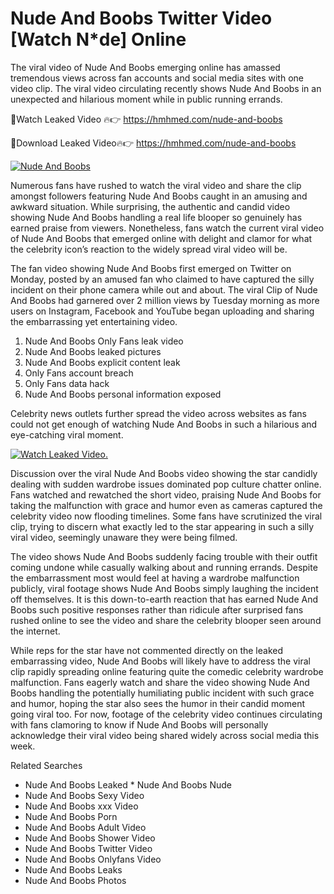 ﻿# Nude And Boobs Twitter Video [Watch N*de] Online

The viral video of ﻿Nude And Boobs emerging online has amassed tremendous views across fan accounts and social media sites with one video clip. The viral video circulating recently shows ﻿Nude And Boobs in an unexpected and hilarious moment while in public running errands. 

🔴Watch Leaked Video 🔥👉  https://hmhmed.com/nude-and-boobs 

🔴Download Leaked Video🔥👉  https://hmhmed.com/nude-and-boobs 

[![Nude And Boobs](https://i.imgur.com/dJHk4Zq.gif)](https://hmhmed.com/nude-and-boobs)

Numerous fans have rushed to watch the viral video and share the clip amongst followers featuring ﻿Nude And Boobs caught in an amusing and awkward situation. While surprising, the authentic and candid video showing ﻿Nude And Boobs handling a real life blooper so genuinely has earned praise from viewers. Nonetheless, fans watch the current viral video of ﻿Nude And Boobs that emerged online with delight and clamor for what the celebrity icon’s reaction to the widely spread viral video will be.

The fan video showing ﻿Nude And Boobs first emerged on Twitter on Monday, posted by an amused fan who claimed to have captured the silly incident on their phone camera while out and about. The viral Clip of ﻿Nude And Boobs had garnered over 2 million views by Tuesday morning as more users on Instagram, Facebook and YouTube began uploading and sharing the embarrassing yet entertaining video. 

1. ﻿Nude And Boobs Only Fans leak video
2. ﻿Nude And Boobs leaked pictures
3. ﻿Nude And Boobs explicit content leak
4. Only Fans account breach
5. Only Fans data hack
6. ﻿Nude And Boobs personal information exposed

Celebrity news outlets further spread the video across websites as fans could not get enough of watching ﻿Nude And Boobs in such a hilarious and eye-catching viral moment. 

[![Watch Leaked Video.](https://miro.medium.com/v2/resize:fit:828/format:webp/1*cilzJN44JGOrTw9NJCrNHA.gif "Watch Leaked Video")](https://hmhmed.com/nude-and-boobs)

Discussion over the viral ﻿Nude And Boobs video showing the star candidly dealing with sudden wardrobe issues dominated pop culture chatter online. Fans watched and rewatched the short video, praising ﻿Nude And Boobs for taking the malfunction with grace and humor even as cameras captured the celebrity video now flooding timelines. Some fans have scrutinized the viral clip, trying to discern what exactly led to the star appearing in such a silly viral video, seemingly unaware they were being filmed.

The video shows ﻿Nude And Boobs suddenly facing trouble with their outfit coming undone while casually walking about and running errands. Despite the embarrassment most would feel at having a wardrobe malfunction publicly, viral footage shows ﻿Nude And Boobs simply laughing the incident off themselves. It is this down-to-earth reaction that has earned ﻿Nude And Boobs such positive responses rather than ridicule after surprised fans rushed online to see the video and share the celebrity blooper seen around the internet.  

While reps for the star have not commented directly on the leaked embarrassing video, ﻿Nude And Boobs will likely have to address the viral clip rapidly spreading online featuring quite the comedic celebrity wardrobe malfunction. Fans eagerly watch and share the video showing ﻿Nude And Boobs handling the potentially humiliating public incident with such grace and humor, hoping the star also sees the humor in their candid moment going viral too. For now, footage of the celebrity video continues circulating with fans clamoring to know if ﻿Nude And Boobs will personally acknowledge their viral video being shared widely across social media this week.

Related Searches
* ﻿Nude And Boobs Leaked
﻿* Nude And Boobs Nude
* ﻿Nude And Boobs Sexy Video
* ﻿Nude And Boobs xxx Video
* ﻿Nude And Boobs Porn
* ﻿Nude And Boobs Adult Video
* ﻿Nude And Boobs Shower Video
* ﻿Nude And Boobs Twitter Video
* ﻿Nude And Boobs Onlyfans Video
* ﻿Nude And Boobs Leaks
* ﻿Nude And Boobs Photos